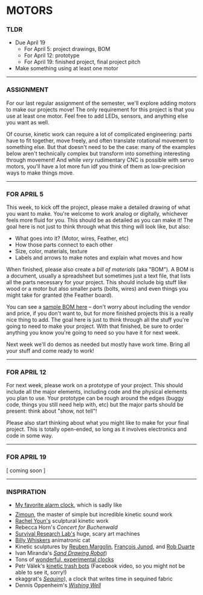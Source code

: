 # MOTORS

### TLDR  
* Due April 19  
  * For April 5: project drawings, BOM  
  * For April 12: prototype  
  * For April 19: finished project, final project pitch  
* Make something using at least one motor  

***

### ASSIGNMENT  
For our last regular assignment of the semester, we'll explore adding motors to make our projects move! The only requirement for this project is that you use at least one motor. Feel free to add LEDs, sensors, and anything else you want as well.

Of course, kinetic work can require a lot of complicated engineering: parts have to fit together, move freely, and often translate rotational movement to something else. But that doesn't need to be the case: many of the examples below aren't technically complex but transform into something interesting through movement! And while *very* rudimentary CNC is possible with servo motors, you'll have a lot more fun idf you think of them as low-precision ways to make things move.

***

### FOR APRIL 5  
This week, to kick off the project, please make a detailed drawing of what you want to make. You're welcome to work analog or digitally, whichever feels more fluid for you. This should be as detailed as you can make it! The goal here is not just to think through what this thing will look like, but also:

* What goes into it? (Motor, wires, Feather, etc)  
* How those parts connect to each other  
* Size, color, materials, texture  
* Labels and arrows to make notes and explain what moves and how  

When finished, please also create a *bill of materials* (aka "BOM"). A BOM is a document, usually a spreadsheet but sometimes just a text file, that lists all the parts necessary for your project. This should include big stuff like wood or a motor but also smaller parts (bolts, wires) and even things you might take for granted (the Feather board).

You can see a [sample BOM here](SampleBOM.md) – don't worry about including the vendor and price, if you don't want to, but for more finished projects this is a really nice thing to add. The goal here is just to think through all the stuff you're going to need to make your project. With that finished, be sure to order anything you know you're going to need so you have it for next week.

Next week we'll do demos as needed but mostly have work time. Bring all your stuff and come ready to work!

***

### FOR APRIL 12  
For next week, please work on a prototype of your project. This should include all the major elements, including code and the physical elements you plan to use. Your prototype can be rough around the edges (buggy code, things you still need help with, etc) but the major parts should be present: think about "show, not tell"!

Please also start thinking about what you might like to make for your final project. This is totally open-ended, so long as it involves electronics and code in some way.

***

### FOR APRIL 19  
\[ coming soon \]

***

### INSPIRATION  
* [My favorite alarm clock](https://www.youtube.com/watch?v=lEjn2gtFqfw), which is sadly like $$$$  
* [Zimoun](https://www.zimoun.net/), the master of simple but incredible kinetic sound work  
* [Rachel Youn's](https://rachelyoun.com/) sculptural kinetic work  
* Rebecca Horn's *Concert for Buchenwald*  
* [Survival Research Lab's](https://srl.org/machines.html) huge, scary art machines  
* [Billy Whiskers](https://vimeo.com/281605331) animatronic cat  
* Kinetic sculptures by [Reuben Margolin](https://www.instagram.com/reubenmargolin), [François Junod](https://hackaday.com/2021/06/29/the-incredible-mechanical-artistry-of-francois-junod/), and [Rob Duarte](https://robduarte.com/)  
* Ivan Miranda's [*Sand Drawing Robot*](https://www.core77.com/posts/100381/Ivan-Mirandas-Sand-Drawing-Robot))  
* Tons of [wonderful, experimental clocks](https://hackaday.com/2020/02/13/tell-time-contest-winners-clocks-to-knock-your-socks-off)  
* Petr Válek's [kinetic trash bots](https://www.facebook.com/100006843614951/videos/2508917492679680/UzpfSTcwMTg1MToxMDEwMjE5NTYwNDU2MjY1OA/) (Facebook video, so you might not be able to see it, sorry!)  
* ekaggrat's [*Sequino*](https://www.hackster.io/ekaggrat/sequino-ec6d50)), a clock that writes time in sequined fabric  
* Dennis Oppenheim's [*Wishing Well*](https://www.dennisaoppenheim.org/wishingwell)  

